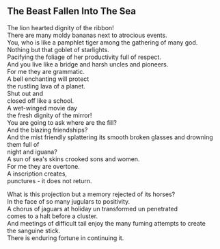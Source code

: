 The Beast Fallen Into The Sea
-----------------------------
The lion hearted dignity of the ribbon!  
There are many moldy bananas next to atrocious events.  
You, who is like a pamphlet tiger among the gathering of many god.  
Nothing but that goblet of starlights.  
Pacifying the foliage of her productivity full of respect.  
And you live like a bridge and harsh uncles and pioneers.  
For me they are grammatic.  
A bell enchanting will protect  
the rustling lava of a planet.  
Shut out and  
closed off like a school.  
A wet-winged movie day  
the fresh dignity of the mirror!  
You are going to ask where are the fill?  
And the blazing friendships?  
And the mist friendly splattering its smooth broken glasses and drowning them full of  
night and iguana?  
A sun of sea's skins crooked sons and women.  
For me they are overtone.  
A inscription creates,  
punctures - it does not return.  
  
What is this projection but a memory rejected of its horses?  
In the face of so many jugulars to positivity.  
A chorus of jaguars at holiday un transformed un penetrated  
comes to a halt before a cluster.  
And meetings of difficult tail enjoy the many fuming attempts to create  
the sanguine stick.  
There is enduring fortune in continuing it.  
